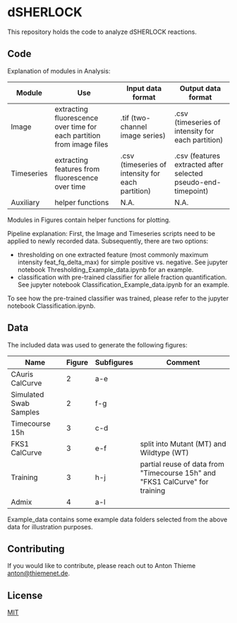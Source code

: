 # dSHERLOCK

This repository holds the code to analyze dSHERLOCK reactions.

## Code

Explanation of modules in Analysis:

| Module  | Use | Input data format | Output data format |
| ------------- | ------------- | ------------- | ------------- |
| Image  | extracting fluorescence over time for each partition from image files  | .tif (two-channel image series) | .csv (timeseries of intensity for each partition) |
| Timeseries  | extracting features from fluorescence over time | .csv (timeseries of intensity for each partition)  | .csv (features extracted after selected pseudo-end-timepoint) |
| Auxiliary | helper functions | N.A. | N.A. |

Modules in Figures contain helper functions for plotting.

Pipeline explanation:
First, the Image and Timeseries scripts need to be applied to newly recorded data. Subsequently, there are two options:
- thresholding on one extracted feature (most commonly maximum intensity feat_fq_delta_max) for simple positive vs. negative. See jupyter notebook Thresholding_Example_data.ipynb for an example.
- classification with pre-trained classifier for allele fraction quantification. See jupyter notebook Classification_Example_data.ipynb for an example.

To see how the pre-trained classifier was trained, please refer to the jupyter notebook Classification.ipynb.

## Data

The included data was used to generate the following figures:

| Name  | Figure | Subfigures | Comment |
| ------------- | ------------- | ------------- | ------------- |
| CAuris CalCurve  | 2  | a-e  |  |
| Simulated Swab Samples  | 2 | f-g  |  |
| Timecourse 15h  | 3 | c-d  |  |
| FKS1 CalCurve  | 3 | e-f  | split into Mutant (MT) and Wildtype (WT) |
| Training  | 3 | h-j  | partial reuse of data from "Timecourse 15h" and "FKS1 CalCurve" for training |
| Admix  | 4 | a-l  |  |

Example_data contains some example data folders selected from the above data for illustration purposes.

## Contributing

If you would like to contribute, please reach out to Anton Thieme <anton@thiemenet.de>.

## License

[MIT](https://choosealicense.com/licenses/mit/)
